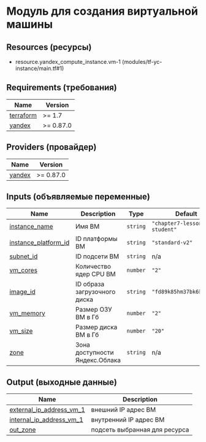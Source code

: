 <!-- BEGIN_TF_DOCS -->
# Модуль для создания виртуальной машины 


## Resources (ресурсы)

- resource.yandex_compute_instance.vm-1 (modules/tf-yc-instance/main.tf#1)

## Requirements (требования)

| Name | Version |
|------|---------|
| <a name="requirement_terraform"></a> [terraform](#requirement\_terraform) | >= 1.7 |
| <a name="requirement_yandex"></a> [yandex](#requirement\_yandex) | >= 0.87.0 | 

## Providers (провайдер)

| Name | Version |
|------|---------|
| <a name="provider_yandex"></a> [yandex](#provider\_yandex) | >= 0.87.0 | 

 
## Inputs (объявляемые переменные)

| Name | Description | Type | Default | Required |
|------|-------------|------|---------|:--------:|
| <a name="input_instance_name"></a> [instance\_name](#input\_instance\_name) | Имя ВМ | `string` | `"chapter7-lesson2-student"` | no |
| <a name="input_instance_platform_id"></a> [instance\_platform\_id](#input\_instance\_platform\_id) | ID платформы ВМ | `string` | `"standard-v2"` | no |
| <a name="input_subnet_id"></a> [subnet\_id](#input\_subnet\_id) | ID подсети ВМ | `string` | n/a | yes |
| <a name="input_vm_cores"></a> [vm\_cores](#input\_vm\_cores) | Количество ядер CPU ВМ | `number` | `"2"` | no |
| <a name="input_vm_image_id"></a> [image\_id](#input\image\_id) | ID образа загрузочного диска | `string` | `"fd89k85hm37bk6bfrtd2"` | no |
| <a name="input_vm_memory"></a> [vm\_memory](#input\_vm\_memory) | Размер ОЗУ ВМ в Гб | `number` | `"2"` | no |
| <a name="input_vm_size"></a> [vm\_size](#input\_vm\_size) | Размер диска ВМ в Гб | `number` | `"20"` | no |
| <a name="input_zone"></a> [zone](#input\_zone) | Зона доступности Яндекс.Облака | `string` | n/a | yes | 

## Output (выходные данные)

| Name | Description |
|------|-------------|
| <a name="output_external_ip_address_vm_1"></a> [external\_ip\_address\_vm\_1](#output\_external\_ip\_address\_vm\_1) | внешний IP адрес ВМ |
| <a name="output_internal_ip_address_vm_1"></a> [internal\_ip\_address\_vm\_1](#output\_internal\_ip\_address\_vm\_1) | внутренний IP адрес ВМ |
| <a name="output_out_zone"></a> [out\_zone](#output\_out\_zone) | подсеть выбранная для ресурса | 
<!-- END_TF_DOCS -->
